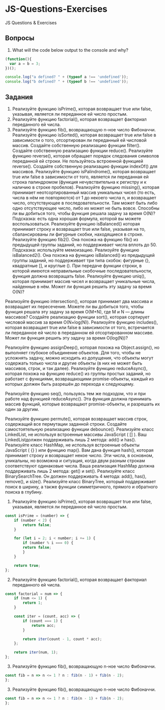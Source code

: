# JS-Questions-Exercises
JS Questions &amp; Exercises

## Вопросы

1. What will the code below output to the console and why?
```javascript
(function(){
  var a = b = 3;
})();

console.log("a defined? " + (typeof a !== 'undefined'));
console.log("b defined? " + (typeof b !== 'undefined'));
```
## Задания
1. Реализуйте функцию isPrime(), которая возвращает true или false, указывая, является ли переданное ей число простым.
1. Реализуйте функцию factorial(), которая возвращает факториал переданного ей числа.
1. Реализуйте функцию fib(), возвращающую n-ное число Фибоначчи.
Реализуйте функцию isSorted(), которая возвращает true или false в зависимости о того, отсортирован ли переданный ей числовой массив.
Создайте собственную реализацию функции filter().
Создайте собственную реализацию функции reduce().
Реализуйте функцию reverse(), которая обращает порядок следования символов переданной ей строки. Не пользуйтесь встроенной функцией reverse().
Создайте собственную реализацию функции indexOf() для массивов.
Реализуйте функцию isPalindrome(), которая возвращает true или false в зависимости от того, является ли переданная ей строка палиндромом (функция нечувствительна к регистру и к наличию в строке пробелов).
Реализуйте функцию missing(), которая принимает неотсортированный массив уникальных чисел (то есть, числа в нём не повторяются) от 1 до некоего числа n, и возвращает число, отсутствующее в последовательности. Там может быть либо одно отсутствующее число, либо их может не быть вовсе.
Способны ли вы добиться того, чтобы функция решала задачу за время O(N)? Подсказка: есть одна хорошая формула, которой вы можете воспользоваться.
Реализуйте функцию isBalanced() которая принимает строку и возвращает true или false, указывая на то, сбалансированы ли фигурные скобки, находящиеся в строке.
Реализуйте функцию fib2(). Она похожа на функцию fib() из предыдущей группы заданий, но поддерживает числа вплоть до 50. Подсказка: используйте мемоизацию.
Реализуйте функцию isBalanced2(). Она похожа на функцию isBalanced() из предыдущей группы заданий, но поддерживает три типа скобок: фигурные {}, квадратные [], и круглые (). При передаче функции строки, в которой имеются неправильные скобочные последовательности, функция должна возвращать false.
Реализуйте функцию uniq(), которая принимает массив чисел и возвращает уникальные числа, найденные в нём. Может ли функция решить эту задачу за время O(N)?

Реализуйте функцию intersection(), которая принимает два массива и возвращает их пересечение. Можете ли вы добиться того, чтобы функция решала эту задачу за время O(M+N), где M и N — длины массивов?
Создайте реализацию функции sort(), которая сортирует числовой массив за время O(N×log(N)).
Реализуйте функцию includes(), которая возвращает true или false в зависимости от того, встречается ли переданное ей число в переданном ей отсортированном массиве. Может ли функция решить эту задачу за время O(log(N))?

Реализуйте функцию assignDeep(), которая похожа на Object.assign(), но выполняет глубокое объединение объектов. Для того, чтобы не усложнять задачу, можно исходить из допущения, что объекты могут содержать только числа и другие объекты (в них не может быть массивов, строк, и так далее).
Реализуйте функцию reduceAsync(), которая похожа на функцию reduce() из группы простых заданий, но работает с функциями, возвращающими promise-объекты, каждый из которых должен быть разрешён до перехода к следующему.

Реализуйте функцию seq(), пользуясь тем же подходом, что и при работе над функцией reduceAsync(). Эта функция должна принимать массив функций, которые возвращают promise-объекты, и разрешать их один за другим.

Реализуйте функцию permute(), которая возвращает массив строк, содержащий все пермутации заданной строки.
Создайте самостоятельную реализацию функции debounce().
Реализуйте класс LinkedList, не используя встроенные массивы JavaScript ( [] ). Ваш LinkedListдолжен поддерживать лишь 2 метода: add() и has().
Реализуйте класс HashMap, не используя встроенные объекты JavaScript ( {} ) или функцию map(). Вам дана функция hash(), которая принимает строку и возвращает некое число. Эти числа, в основном, уникальны, но возможна и ситуация, когда двум разным строкам соответствуют одинаковые числа.
Ваша реализация HashMap должна поддерживать лишь 2 метода: get() и set().
Реализуйте класс BinarySearchTree. Он должен поддерживать 4 метода: add(), has(), remove(), и size().
Реализуйте класс BinaryTree, который поддерживает поиск в ширину, а также функции симметричного, прямого и обратного поиска в глубину.

1. Реализуйте функцию isPrime(), которая возвращает true или false, указывая, является ли переданное ей число простым.
```javascript
const isPrime = (number) => {
    if (number < 2) {
        return false;
    }

    for (let i = 2; i < number; i += 1) {
        if (number % i === 0) {
        return false;
        }
    }

    return true;
};
```
2. Реализуйте функцию factorial(), которая возвращает факториал переданного ей числа.
```javascript
const factorial = num => {
    if (num <= 1) {
        return 1;
    }

    const iter = (count, acc) => {
        if (count === 1) {
            return acc;
        }

        return iter(count - 1, count * acc);
    };

    return iter(num, 1);
};
```
3. Реализуйте функцию fib(), возвращающую n-ное число Фибоначчи.
```javascript
const fib = n => n <= 1 ? n : fib(n - 1) + fib(n - 2);
};
```
3. Реализуйте функцию fib(), возвращающую n-ное число Фибоначчи.
```javascript
const fib = n => n <= 1 ? n : fib(n - 1) + fib(n - 2);
};
```
